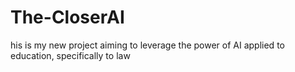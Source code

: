 # The-CloserAI
his is my new project aiming to leverage the power of AI applied to education, specifically to law
